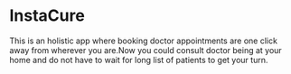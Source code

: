 # InstaCure
 This is an holistic app where booking doctor appointments are one click away from  wherever you are.Now you could consult doctor being at your home and do not have to wait for long list of patients to get your turn.
